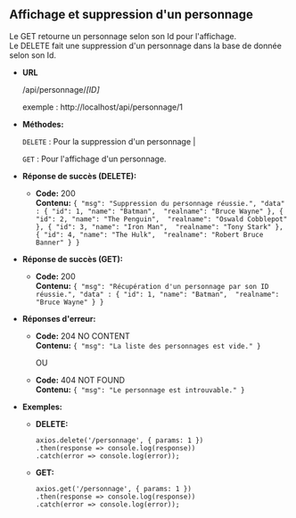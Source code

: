 **Affichage et suppression d'un personnage**
----
  Le GET retourne un personnage selon son Id pour l'affichage. <br />
  Le DELETE fait une suppression d'un personnage dans la base de donnée selon son Id.

* **URL**

  /api/personnage/*[ID]*

  exemple : http://localhost/api/personnage/1
  
* **Méthodes:**
  
  `DELETE` : Pour la suppression d'un personnage | 

  `GET` : Pour l'affichage d'un personnage.

* **Réponse de succès (DELETE):**

    * **Code:** 200 <br />
    **Contenu:** `{
        "msg": "Suppression du personnage réussie.",
    	"data" : {
            "id": 1,
            "name": "Batman", 
            "realname": "Bruce Wayne"
		}, {
            "id": 2,
            "name": "The Penguin", 
            "realname": "Oswald Cobblepot"
        }, {
            "id": 3,
            "name": "Iron Man", 
            "realname": "Tony Stark"
        }, {
            "id": 4,
            "name": "The Hulk", 
            "realname": "Robert Bruce Banner"
        }
 	}`

* **Réponse de succès (GET):**

    * **Code:** 200 <br />
    **Contenu:** `{
        "msg": "Récupération d'un personnage par son ID réussie.",
    	"data" : {
            "id": 1,
            "name": "Batman", 
            "realname": "Bruce Wayne"
		}
 	}`
 
* **Réponses d'erreur:**

  * **Code:** 204 NO CONTENT <br />
    **Contenu:** `{ "msg": "La liste des personnages est vide." }`   
    
    OU

  * **Code:** 404 NOT FOUND <br />
    **Contenu:** `{ "msg": "Le personnage est introuvable." }`
    
* **Exemples:**

  * **DELETE:**

        axios.delete('/personnage', { params: 1 })
	    .then(response => console.log(response))
	    .catch(error => console.log(error));

  * **GET:**

        axios.get('/personnage', { params: 1 })
	    .then(response => console.log(response))
	    .catch(error => console.log(error));
    